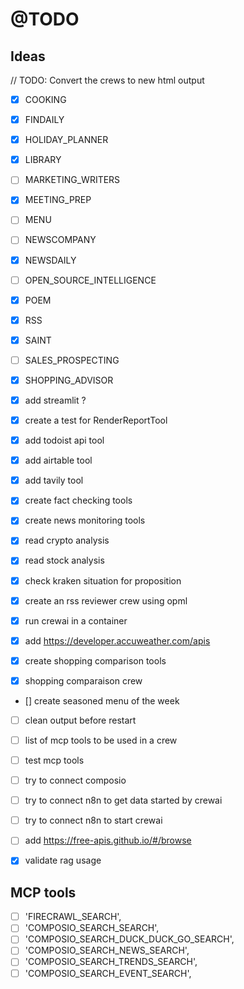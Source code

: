 # @TODO

## Ideas

// TODO: Convert the crews to new html output

- [x] COOKING 
- [x] FINDAILY
- [x] HOLIDAY_PLANNER
- [x] LIBRARY
- [ ] MARKETING_WRITERS
- [x] MEETING_PREP
- [ ] MENU
- [ ] NEWSCOMPANY
- [x] NEWSDAILY
- [ ] OPEN_SOURCE_INTELLIGENCE
- [x] POEM
- [x] RSS
- [x] SAINT
- [ ] SALES_PROSPECTING
- [x] SHOPPING_ADVISOR

- [x] add streamlit ?
- [x] create a test for RenderReportTool
- [x] add todoist api tool
- [x] add airtable  tool
- [x] add tavily  tool
- [x] create fact checking tools
- [x] create news monitoring tools
- [x] read crypto analysis
- [x] read stock analysis
- [x] check kraken situation for proposition
- [x] create an rss reviewer crew using opml
- [x] run crewai in a container
- [x] add <https://developer.accuweather.com/apis>
- [x] create shopping comparison tools
- [x] shopping comparaison crew

- [] create seasoned menu of the week

- [ ] clean output before restart

- [ ] list of mcp tools to be used in a crew

- [ ] test mcp tools
- [ ] try to connect composio
- [ ] try to connect n8n to get data started by crewai
- [ ] try to connect n8n to start crewai

- [ ] add <https://free-apis.github.io/#/browse>

- [x] validate rag usage

## MCP tools

- [ ] 'FIRECRAWL_SEARCH',
- [ ] 'COMPOSIO_SEARCH_SEARCH',
- [ ] 'COMPOSIO_SEARCH_DUCK_DUCK_GO_SEARCH',
- [ ] 'COMPOSIO_SEARCH_NEWS_SEARCH',
- [ ] 'COMPOSIO_SEARCH_TRENDS_SEARCH',
- [ ] 'COMPOSIO_SEARCH_EVENT_SEARCH',
